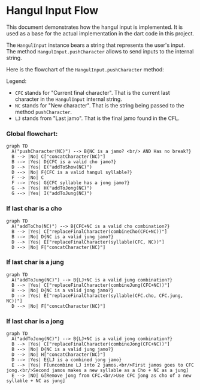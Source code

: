 Hangul Input Flow
=================

This document demonstrates how the hangul input is implemented.
It is used as a base for the actual implementation in the dart code in this project.

The `HangulInput` instance bears a string that represents the user's input.
The method `HangulInput.pushCharacter` allows to send inputs to the internal string.

Here is the flowchart of the `HangulInput.pushCharacter` method:

Legend:
 - `CFC` stands for "Current final character". That is the current last character in the `HangulInput`
internal string.
 - `NC` stands for "New character". That is the string being passed to the method `pushCharacter`.
 - `LJ` stands from "Last jamo". That is the final jamo found in the CFL.

### Global flowchart:

```mermaid
graph TD
  A("pushCharacter(NC)") --> B{NC is a jamo? <br/> AND Has no break?}
  B --> |No| C["concatCharacter(NC)"]
  B --> |Yes| D{CFC is a valid cho jamo?}
  D --> |Yes| E("addToShow(NC)")
  D --> |No| F{CFC is a valid hangul syllable?}
  F --> |No| C
  F --> |Yes| G{CFC syllable has a jong jamo?}
  G --> |Yes| H("addToJong(NC)")
  G --> |Yes| I("addToJung(NC)")
```

### If last char is a cho

```mermaid
graph TD
  A("addToCho(NC)") --> B{CFC+NC is a valid cho combination?}
  B --> |Yes| C["replaceFinalCharacter(combineCho(CFC+NC))"]
  B --> |No| D{NC is a valid jung jamo?}
  D --> |Yes| E["replaceFinalCharacter(syllable(CFC, NC))"]
  D --> |No| F["concatCharacter(NC)"]
```

### If last char is a jung

```mermaid
graph TD
  A("addToJung(NC)") --> B{LJ+NC is a valid jung combination?}
  B --> |Yes| C["replaceFinalCharacter(combineJung(CFC+NC))"]
  B --> |No| D{NC is a valid jong jamo?}
  D --> |Yes| E["replaceFinalCharacter(syllable(CFC.cho, CFC.jung, NC))"]
  D --> |No| F["concatCharacter(NC)"]
```

### If last char is a jong

```mermaid
graph TD
  A("addToJong(NC)") --> B{LJ+NC is a valid jong combination?}
  B --> |Yes| C["replaceFinalCharacter(combineJong(CFC+NC))"]
  B --> |No| D{NC is a valid jung jamo?}
  D --> |No| H["concatCharacter(NC)"]
  D --> |Yes| E{LJ is a combined jong jamo}
  E --> |Yes| F[uncombine LJ into 2 jamos.<br/>First jamos goes to CFC jong.<br/>Second jamos makes a new syllable as a Cho + NC as a jung]
  E --> |NO| G[Remove jong from CFC.<br/>Use CFC jong as cho of a new syllable + NC as jung]
```